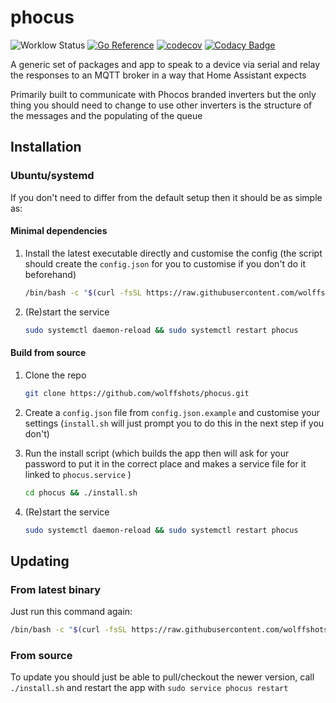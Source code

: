 # phocus

![Worklow Status](https://github.com/wolffshots/phocus/actions/workflows/go.yml/badge.svg)
[![Go Reference](https://pkg.go.dev/badge/github.com/wolffshots/phocus.svg)](https://pkg.go.dev/github.com/wolffshots/phocus/v2)
[![codecov](https://codecov.io/github/wolffshots/phocus/branch/main/graph/badge.svg?token=641UGV72AY)](https://codecov.io/github/wolffshots/phocus)
[![Codacy Badge](https://app.codacy.com/project/badge/Grade/ae8e8489462c460ab79c61fc2f8d10e9)](https://app.codacy.com/gh/wolffshots/phocus/dashboard)

A generic set of packages and app to speak to a device via serial and
relay the responses to an MQTT broker in a way that Home Assistant expects

Primarily built to communicate with Phocos branded inverters but
the only thing you should need to change to use other inverters is
the structure of the messages and the populating of the queue

## Installation

### Ubuntu/systemd

If you don't need to differ from the default setup then it should be as simple as:

#### Minimal dependencies

1. Install the latest executable directly and customise the config
(the script should create the `config.json`
for you to customise if you don't do it beforehand)

    ```sh
    /bin/bash -c "$(curl -fsSL https://raw.githubusercontent.com/wolffshots/phocus/HEAD/install_prebuilt.sh)"
    ```

2. (Re)start the service

    ```sh
    sudo systemctl daemon-reload && sudo systemctl restart phocus
    ```

#### Build from source

1. Clone the repo

    ```sh
    git clone https://github.com/wolffshots/phocus.git
    ```

2. Create a `config.json` file from `config.json.example` and customise
your settings (`install.sh` will just prompt you to do this in the next step
if you don't)

3. Run the install script
(which builds the app then will ask for your password to put it
in the correct place and makes a service file for it linked to `phocus.service` )

    ```sh
    cd phocus && ./install.sh
    ```

4. (Re)start the service

    ```sh
    sudo systemctl daemon-reload && sudo systemctl restart phocus
    ```

## Updating

### From latest binary

Just run this command again:

```sh
/bin/bash -c "$(curl -fsSL https://raw.githubusercontent.com/wolffshots/phocus/HEAD/install_prebuilt.sh)"
```

### From source

To update you should just be able to pull/checkout the newer version,
call `./install.sh` and restart the app with `sudo service phocus restart`
